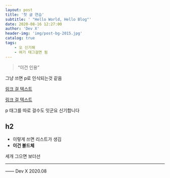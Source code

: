 ```yaml
---
layout: post
title: '첫 글 연습'
subtitle: ' "Hello World, Hello Blog"'
date: 2020-08-16 12:27:00
author: 'Dev X'
header-img: 'img/post-bg-2015.jpg'
catalog: true
tags:
    - 오 신기해
    - 여기 태그걸면 됨
---
```


> “이건 인용”

그냥 쓰면 p로 인식되는것 같음

[링크 걸 텍스트](#id값주면거기로페이지이동)

[링크 걸 텍스트](주소넣으면거기로이동)

<p id = "build"> p 태그를 따로 걸수도 잇군요 신기합니다 </p>

## h2

-   이렇게 쓰면 리스트가 생김
-   **이건 볼드체**

세개 그으면 보더선

---

—— Dev X 2020.08
